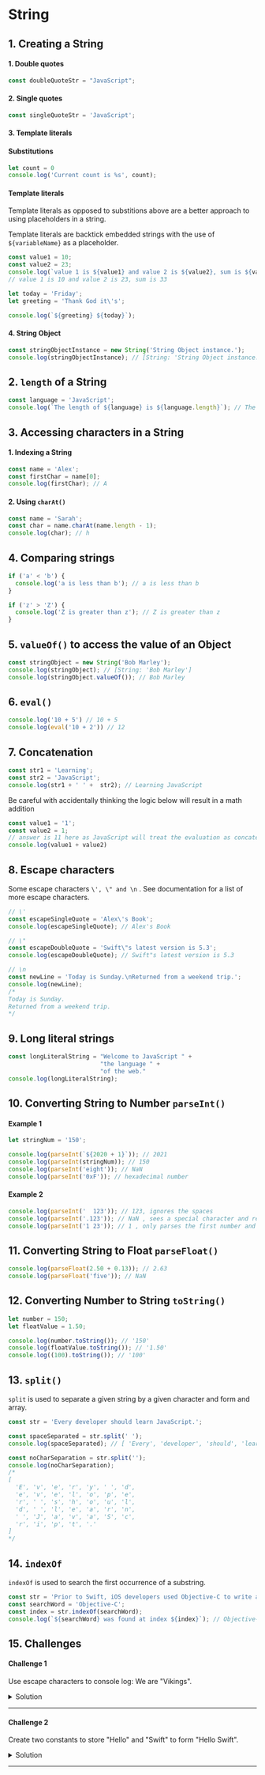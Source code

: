 # String 

## 1. Creating a String 

#### 1. Double quotes

```javascript 
const doubleQuoteStr = "JavaScript"; 
```

#### 2. Single quotes 

```javascript 
const singleQuoteStr = 'JavaScript';
```

#### 3. Template literals 

#### Substitutions 

```javascript 
let count = 0 
console.log('Current count is %s', count); 
```

#### Template literals

Template literals as opposed to substitions above are a better approach to using placeholders in a string.

Template literals are backtick embedded strings with the use of `${variableName}` as a placeholder.

```javascript 
const value1 = 10;
const value2 = 23; 
console.log(`value 1 is ${value1} and value 2 is ${value2}, sum is ${value1 + value2}`);
// value 1 is 10 and value 2 is 23, sum is 33
```

```javascript 
let today = 'Friday'; 
let greeting = 'Thank God it\'s'; 

console.log(`${greeting} ${today}`);
```

#### 4. String Object 

```javascript 
const stringObjectInstance = new String('String Object instance.'); 
console.log(stringObjectInstance); // [String: 'String Object instance.']
```

## 2. `length` of a String 

```javascript 
const language = 'JavaScript';
console.log(`The length of ${language} is ${language.length}`); // The length of JavaScript is 10
```

## 3. Accessing characters in a String

#### 1. Indexing a String 

```javascript 
const name = 'Alex';
const firstChar = name[0]; 
console.log(firstChar); // A
```

#### 2. Using `charAt()`

```javascript 
const name = 'Sarah';
const char = name.charAt(name.length - 1); 
console.log(char); // h
```

## 4. Comparing strings 

```javascript 
if ('a' < 'b') {
  console.log('a is less than b'); // a is less than b
}

if ('z' > 'Z') {
  console.log('Z is greater than z'); // Z is greater than z
}
```

## 5. `valueOf()` to access the value of an Object 

```javascript 
const stringObject = new String('Bob Marley'); 
console.log(stringObject); // [String: 'Bob Marley']
console.log(stringObject.valueOf()); // Bob Marley
```

## 6. `eval()`

```javascript 
console.log('10 + 5') // 10 + 5
console.log(eval('10 + 2')) // 12
```

## 7. Concatenation 

```javascript 
const str1 = 'Learning';
const str2 = 'JavaScript';
console.log(str1 + ' ' +  str2); // Learning JavaScript
```

Be careful with accidentally thinking the logic below will result in a math addition

```javascript 
const value1 = '1';
const value2 = 1; 
// answer is 11 here as JavaScript will treat the evaluation as concatenation of two String not adding numbers e.g 1 + 1 is 2. 
console.log(value1 + value2) 
```

## 8. Escape characters 

Some escape characters `\', \" and \n` . See documentation for a list of more escape characters.

```javascript 
// \'
const escapeSingleQuote = 'Alex\'s Book'; 
console.log(escapeSingleQuote); // Alex's Book

// \"
const escapeDoubleQuote = 'Swift\"s latest version is 5.3';
console.log(escapeDoubleQuote); // Swift"s latest version is 5.3

// \n
const newLine = 'Today is Sunday.\nReturned from a weekend trip.';
console.log(newLine);
/*
Today is Sunday.
Returned from a weekend trip.
*/
```

## 9. Long literal strings 

```javascript 
const longLiteralString = "Welcome to JavaScript " + 
                          "the language " +
                          "of the web."
console.log(longLiteralString); 
```

## 10. Converting String to Number `parseInt()`

#### Example 1 

```javascript 
let stringNum = '150'; 

console.log(parseInt(`${2020 + 1}`)); // 2021
console.log(parseInt(stringNum)); // 150
console.log(parseInt('eight')); // NaN
console.log(parseInt('0xF')); // hexadecimal number
```

#### Example 2

```javascript 
console.log(parseInt('  123')); // 123, ignores the spaces 
console.log(parseInt('.123')); // NaN , sees a special character and return NaN (not a number)
console.log(parseInt('1 23')); // 1 , only parses the first number and ignores everything after the space
```

## 11. Converting String to Float `parseFloat()`

```javascript 
console.log(parseFloat(2.50 + 0.13)); // 2.63
console.log(parseFloat('five')); // NaN
```

## 12. Converting Number to String `toString()`

```javascript 
let number = 150; 
let floatValue = 1.50; 

console.log(number.toString()); // '150'
console.log(floatValue.toString()); // '1.50'
console.log((100).toString()); // '100'
```

## 13. `split()`

`split` is used to separate a given string by a given character and form and array. 

```javascript 
const str = 'Every developer should learn JavaScript.'; 

const spaceSeparated = str.split(' ');
console.log(spaceSeparated); // [ 'Every', 'developer', 'should', 'learn', 'JavaScript.' ]

const noCharSeparation = str.split(''); 
console.log(noCharSeparation);
/*
[
  'E', 'v', 'e', 'r', 'y', ' ', 'd',
  'e', 'v', 'e', 'l', 'o', 'p', 'e',
  'r', ' ', 's', 'h', 'o', 'u', 'l',
  'd', ' ', 'l', 'e', 'a', 'r', 'n',
  ' ', 'J', 'a', 'v', 'a', 'S', 'c',
  'r', 'i', 'p', 't', '.'
]
*/
```

## 14. `indexOf` 

`indexOf` is used to search the first occurrence of a substring. 

```javascript 
const str = 'Prior to Swift, iOS developers used Objective-C to write apps.'; 
const searchWord = 'Objective-C';
const index = str.indexOf(searchWord); 
console.log(`${searchWord} was found at index ${index}`); // Objective-C was found at index 36
```

## 15. Challenges 

#### Challenge 1

Use escape characters to console log: We are "Vikings".

<details> 
  <summary>Solution</summary> 

```javascript 
console.log('We are \"Vikings\"'); // We are "Vikings"
```

</details>

***

#### Challenge 2

Create two constants to store "Hello" and "Swift" to form "Hello Swift". 

<details> 
  <summary>Solution</summary> 

```javascript 
const msg1 = 'Hello'; 
const msg2 = 'Swift'; 
console.log(msg1 + ' ' + msg2); // "Hello Swift"
```

</details>

***
